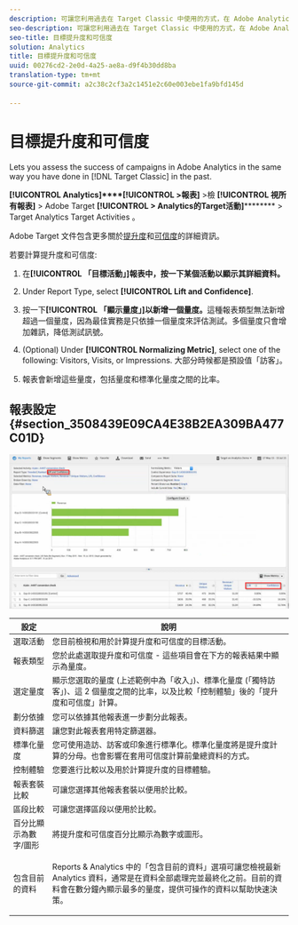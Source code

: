```yaml
---
description: 可讓您利用過去在 Target Classic 中使用的方式，在 Adobe Analytics 中評估促銷活動是否成功。
seo-description: 可讓您利用過去在 Target Classic 中使用的方式，在 Adobe Analytics 中評估促銷活動是否成功。
seo-title: 目標提升度和可信度
solution: Analytics
title: 目標提升度和可信度
uuid: 00276cd2-2e0d-4a25-ae8a-d9f4b30dd8ba
translation-type: tm+mt
source-git-commit: a2c38c2cf3a2c1451e2c60e003ebe1fa9bfd145d

---
```



# 目標提升度和可信度

Lets you assess the success of campaigns in Adobe Analytics in the same way you have done in [!DNL Target Classic]  in the past.

**[!UICONTROL Analytics]****[!UICONTROL &gt;報表]** &gt;檢 **[!UICONTROL 視所有報表]** &gt; Adobe Target **[!UICONTROL &gt; Analytics的Target活動]********** &gt; Target Analytics Target Activities 。

Adobe Target 文件包含更多關於[提升度](https://marketing.adobe.com/resources/help/en_US/target/target/c_estimating_lift_in_revenue.html)和[可信度](https://marketing.adobe.com/resources/help/en_US/rec/c_Confidence_Level_and_Confidence_Interval.html)的詳細資訊。

若要計算提升度和可信度:

1. 在&#x200B;**[!UICONTROL 「目標活動」]報表中，按一下某個活動以顯示其詳細資料。**
1. Under Report Type, select **[!UICONTROL Lift and Confidence]**.
1. 按一下&#x200B;**[!UICONTROL 「顯示量度」]以新增一個量度。**&#x200B;這種報表類型無法新增超過一個量度，因為最佳實務是只依據一個量度來評估測試。多個量度只會增加雜訊，降低測試訊號。
1. (Optional) Under **[!UICONTROL Normalizing Metric]**, select one of the following: Visitors, Visits, or Impressions. 大部分時候都是預設值「訪客」。

1. 報表會新增這些量度，包括量度和標準化量度之間的比率。

## 報表設定 {#section_3508439E09CA4E38B2EA309BA477C01D}

![](assets/lift_confidence_ui.png)

<table id="table_0FBB257C96454CDA82D487DC68459C13"> 
 <thead> 
  <tr> 
   <th colname="col1" class="entry"> 設定 </th> 
   <th colname="col2" class="entry"> 說明 </th> 
  </tr> 
 </thead>
 <tbody> 
  <tr> 
   <td colname="col1"> 選取活動 </td> 
   <td colname="col2"> 您目前檢視和用於計算提升度和可信度的目標活動。 </td> 
  </tr> 
  <tr> 
   <td colname="col1"> 報表類型 </td> 
   <td colname="col2"> 您於此處選取提升度和可信度 - 這些項目會在下方的報表結果中顯示為量度。 </td> 
  </tr> 
  <tr> 
   <td colname="col1"> 選定量度 </td> 
   <td colname="col2"> 顯示您選取的量度 (上述範例中為「收入」)、標準化量度 (「獨特訪客」)、這 2 個量度之間的比率，以及比較「控制體驗」後的「提升度和可信度」計算。 </td> 
  </tr> 
  <tr> 
   <td colname="col1"> 劃分依據 </td> 
   <td colname="col2"> 您可以依據其他報表進一步劃分此報表。 </td> 
  </tr> 
  <tr> 
   <td colname="col1"> 資料篩選 </td> 
   <td colname="col2"> 讓您對此報表套用特定篩選器。 </td> 
  </tr> 
  <tr> 
   <td colname="col1"> 標準化量度 </td> 
   <td colname="col2"> 您可使用造訪、訪客或印象進行標準化。標準化量度將是提升度計算的分母。也會影響在套用可信度計算前彙總資料的方式。 </td> 
  </tr> 
  <tr> 
   <td colname="col1"> 控制體驗 </td> 
   <td colname="col2"> 您要進行比較以及用於計算提升度的目標體驗。 </td> 
  </tr> 
  <tr> 
   <td colname="col1"> 報表套裝比較 </td> 
   <td colname="col2"> 可讓您選擇其他報表套裝以便用於比較。 </td> 
  </tr> 
  <tr> 
   <td colname="col1"> 區段比較 </td> 
   <td colname="col2"> 可讓您選擇區段以便用於比較。 </td> 
  </tr> 
  <tr> 
   <td colname="col1"> 百分比顯示為數字/圖形 </td> 
   <td colname="col2"> 將提升度和可信度百分比顯示為數字或圖形。 </td> 
  </tr> 
  <tr> 
   <td colname="col1"> 包含目前的資料 </td> 
   <td colname="col2"> <p>Reports &amp; Analytics 中的「包含目前的資料」選項可讓您檢視最新 Analytics 資料，通常是在資料全部處理完並最終化之前。目前的資料會在數分鐘內顯示最多的量度，提供可操作的資料以幫助快速決策。 </p> </td> 
  </tr> 
 </tbody> 
</table>


